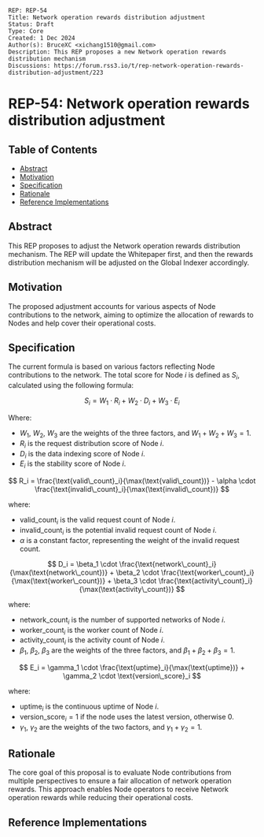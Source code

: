 ```
REP: REP-54
Title: Network operation rewards distribution adjustment
Status: Draft
Type: Core
Created: 1 Dec 2024
Author(s): BruceXC <xichang1510@gmail.com>
Description: This REP proposes a new Network operation rewards distribution mechanism
Discussions: https://forum.rss3.io/t/rep-network-operation-rewards-distribution-adjustment/223
```

# REP-54: Network operation rewards distribution adjustment

## Table of Contents

- [Abstract](#abstract)
- [Motivation](#motivation)
- [Specification](#specification)
- [Rationale](#rationale)
- [Reference Implementations](#reference-implementations)

## Abstract

This REP proposes to adjust the Network operation rewards distribution mechanism.
The REP will update the Whitepaper first, and then the rewards distribution mechanism will be adjusted on the Global Indexer accordingly.

## Motivation

The proposed adjustment accounts for various aspects of Node contributions to the network, aiming to optimize the allocation of rewards to Nodes and help cover their operational costs.

## Specification

The current formula is based on various factors reflecting Node contributions to the network. The total score for Node $i$ is defined as $S_i$, calculated using the following formula:

$$
S_i = W_1 \cdot R_i + W_2 \cdot D_i + W_3 \cdot E_i
$$

Where:

- $W_1$, $W_2$, $W_3$ are the weights of the three factors, and $W_1 + W_2 + W_3 = 1$.
- $R_i$ is the request distribution score of Node $i$.
- $D_i$ is the data indexing score of Node $i$.
- $E_i$ is the stability score of Node $i$.

$$
R_i = \frac{\text{valid\_count}_i}{\max(\text{valid\_count})} - \alpha \cdot \frac{\text{invalid\_count}_i}{\max(\text{invalid\_count})}
$$

where:

- $\text{valid\_count}_i$ is the valid request count of Node $i$.
- $\text{invalid\_count}_i$ is the potential invalid request count of Node $i$.
- $\alpha$ is a constant factor, representing the weight of the invalid request count.

$$
D_i = \beta_1 \cdot \frac{\text{network\_count}_i}{\max(\text{network\_count})} + \beta_2 \cdot \frac{\text{worker\_count}_i}{\max(\text{worker\_count})} + \beta_3 \cdot \frac{\text{activity\_count}_i}{\max(\text{activity\_count})}
$$

where:

- $\text{network\_count}_i$ is the number of supported networks of Node $i$.
- $\text{worker\_count}_i$ is the worker count of Node $i$.
- $\text{activity\_count}_i$ is the activity count of Node $i$.
- $\beta_1$, $\beta_2$, $\beta_3$ are the weights of the three factors, and $\beta_1 + \beta_2 + \beta_3 = 1$.

$$
E_i = \gamma_1 \cdot \frac{\text{uptime}_i}{\max(\text{uptime})} + \gamma_2 \cdot \text{version\_score}_i
$$

where:

- $\text{uptime}_i$ is the continuous uptime of Node $i$.
- $\text{version\_score}_i = 1$ if the node uses the latest version, otherwise $0$.
- $\gamma_1$, $\gamma_2$ are the weights of the two factors, and $\gamma_1 + \gamma_2 = 1$.

## Rationale

The core goal of this proposal is to evaluate Node contributions from multiple perspectives to ensure a fair allocation of network operation rewards. This approach enables Node operators to receive Network operation rewards while reducing their operational costs.

## Reference Implementations

